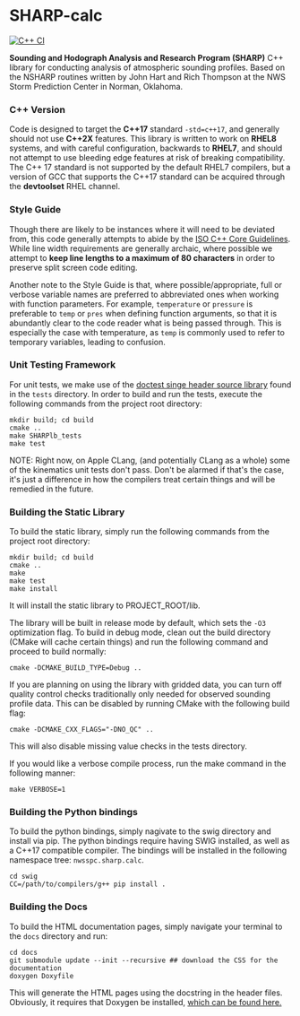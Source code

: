 # SHARP-calc
[![C++ CI](https://github.com/keltonhalbert/SHARP-calc/actions/workflows/cmake.yml/badge.svg)](https://github.com/keltonhalbert/SHARP-calc/actions/workflows/cmake.yml)


**Sounding and Hodograph Analysis and Research Program (SHARP)** C++ library for conducting analysis of atmospheric sounding profiles. Based on the NSHARP routines written by John Hart and Rich Thompson at the NWS Storm Prediction Center in Norman, Oklahoma. 

### C++ Version
Code is designed to target the **C++17** standard `-std=c++17`, and generally should not use **C++2X** features. This library is written to work on **RHEL8** systems, and with careful configuration, backwards to **RHEL7**, and should not attempt to use bleeding edge features at risk of breaking compatibility. The C++ 17 standard is not supported by the default RHEL7 compilers, but a version of GCC that supports the C++17 standard can be acquired through the **__devtoolset__** RHEL channel. 

### Style Guide
Though there are likely to be instances where it will need to be deviated from, this code generally attempts to abide by the [ISO C++ Core Guidelines](https://isocpp.github.io/CppCoreGuidelines/CppCoreGuidelines). While line width requirements are generally archaic, where possible we attempt to __keep line lengths to a maximum of 80 characters__ in order to preserve split screen code editing.  

Another note to the Style Guide is that, where possible/appropriate, full or verbose variable names are preferred to abbreviated ones when working with function parameters. For example, `temperature` or `pressure` is preferable to `temp` or `pres` when defining function arguments, so that it is abundantly clear to the code reader what is being passed through. This is especially the case with temperature, as `temp` is commonly used to refer to temporary variables, leading to confusion. 


### Unit Testing Framework
For unit tests, we make use of the [doctest singe header source library](https://github.com/doctest/doctest) found in the `tests` directory. In order to build and run the tests, execute the following commands from the project root directory:
```
mkdir build; cd build
cmake ..
make SHARPlb_tests
make test
```
NOTE: Right now, on Apple CLang, (and potentially CLang as a whole) some of the kinematics unit tests don't pass. Don't be alarmed if that's the case, it's just a difference in how the compilers treat certain things and will be remedied in the future. 

### Building the Static Library
To build the static library, simply run the following commands from the project root directory:
```
mkdir build; cd build
cmake .. 
make
make test
make install
```
It will install the static library to PROJECT_ROOT/lib.

The library will be built in release mode by default, which sets the `-O3` optimization flag. To build in debug mode, clean out the build directory (CMake will cache certain things) and run the following command and proceed to build normally:
```
cmake -DCMAKE_BUILD_TYPE=Debug ..
```

If you are planning on using the library with gridded data, you can turn off quality control checks traditionally only needed for observed sounding profile data. This can be disabled by running CMake with the following build flag:
```
cmake -DCMAKE_CXX_FLAGS="-DNO_QC" ..
```
This will also disable missing value checks in the tests directory.

If you would like a verbose compile process, run the make command in the following manner:
```
make VERBOSE=1
```

### Building the Python bindings
To build the python bindings, simply nagivate to the swig directory and install via pip. The python bindings require having SWIG installed, as well as a C++17 compatible compiler. The bindings will be installed in the following namespace tree: ```nwsspc.sharp.calc```.
```
cd swig
CC=/path/to/compilers/g++ pip install .
```


### Building the Docs
To build the HTML documentation pages, simply navigate your terminal to the `docs` directory and run:

```
cd docs
git submodule update --init --recursive ## download the CSS for the documentation
doxygen Doxyfile
```

This will generate the HTML pages using the docstring in the header files. Obviously, it requires that Doxygen be installed, [which can be found here.](https://doxygen.nl/) 

